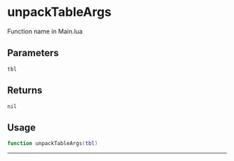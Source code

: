 # unpackTableArgs
Function name in Main.lua
## Parameters
`tbl`
## Returns
`nil`
## Usage
```lua
function unpackTableArgs(tbl)
```
---
